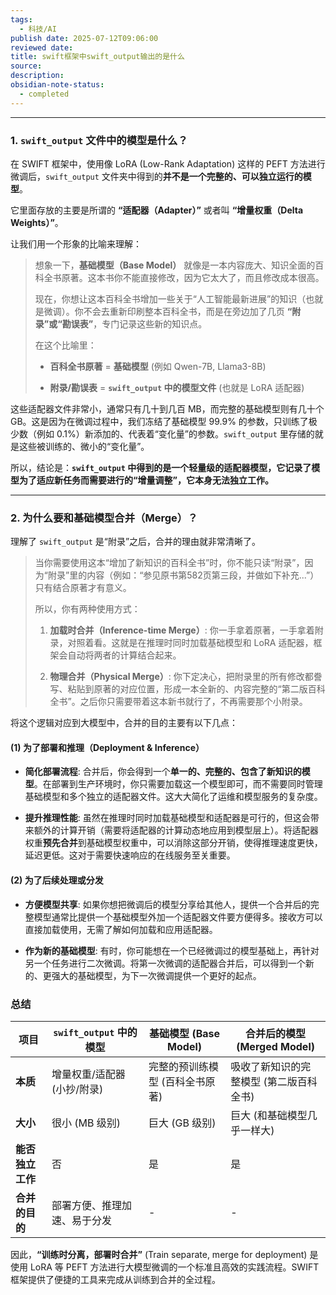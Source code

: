 ```yaml
---
tags:
  - 科技/AI
publish date: 2025-07-12T09:06:00
reviewed date: 
title: swift框架中swift_output输出的是什么
source: 
description: 
obsidian-note-status:
  - completed
---
```

---

### 1. `swift_output` 文件中的模型是什么？

在 SWIFT 框架中，使用像 LoRA (Low-Rank Adaptation) 这样的 PEFT 方法进行微调后，`swift_output` 文件夹中得到的**并不是一个完整的、可以独立运行的模型**。

它里面存放的主要是所谓的 **“适配器（Adapter）”** 或者叫 **“增量权重（Delta Weights）”**。

让我们用一个形象的比喻来理解：

> 想象一下，**基础模型（Base Model）** 就像是一本内容庞大、知识全面的百科全书原著。这本书你不能直接修改，因为它太大了，而且修改成本很高。
> 
> 现在，你想让这本百科全书增加一些关于“人工智能最新进展”的知识（也就是微调）。你不会去重新印刷整本百科全书，而是在旁边加了几页 **“附录”或“勘误表”**，专门记录这些新的知识点。
> 
> 在这个比喻里：
> 
> - **百科全书原著** = **基础模型** (例如 Qwen-7B, Llama3-8B)
>     
> - **附录/勘误表** = **`swift_output` 中的模型文件** (也就是 LoRA 适配器)
>     

这些适配器文件非常小，通常只有几十到几百 MB，而完整的基础模型则有几十个 GB。这是因为在微调过程中，我们冻结了基础模型 99.9% 的参数，只训练了极少数（例如 0.1%）新添加的、代表着“变化量”的参数。`swift_output` 里存储的就是这些被训练的、微小的“变化量”。

所以，结论是：**`swift_output` 中得到的是一个轻量级的适配器模型，它记录了模型为了适应新任务而需要进行的“增量调整”，它本身无法独立工作。**

---

### 2. 为什么要和基础模型合并（Merge）？

理解了 `swift_output` 是“附录”之后，合并的理由就非常清晰了。

> 当你需要使用这本“增加了新知识的百科全书”时，你不能只读“附录”，因为“附录”里的内容（例如：“参见原书第582页第三段，并做如下补充...”）只有结合原著才有意义。
> 
> 所以，你有两种使用方式：
> 
> 1. **加载时合并（Inference-time Merge）**: 你一手拿着原著，一手拿着附录，对照着看。这就是在推理时同时加载基础模型和 LoRA 适配器，框架会自动将两者的计算结合起来。
>     
> 2. **物理合并（Physical Merge）**: 你下定决心，把附录里的所有修改都誊写、粘贴到原著的对应位置，形成一本全新的、内容完整的“第二版百科全书”。之后你只需要带着这本新书就行了，不再需要那个小附录。
>     

将这个逻辑对应到大模型中，合并的目的主要有以下几点：

#### (1) 为了部署和推理（Deployment & Inference）

- **简化部署流程**: 合并后，你会得到一个**单一的、完整的、包含了新知识的模型**。在部署到生产环境时，你只需要加载这一个模型即可，而不需要同时管理基础模型和多个独立的适配器文件。这大大简化了运维和模型服务的复杂度。
    
- **提升推理性能**: 虽然在推理时同时加载基础模型和适配器是可行的，但这会带来额外的计算开销（需要将适配器的计算动态地应用到模型层上）。将适配器权重**预先合并**到基础模型权重中，可以消除这部分开销，使得推理速度更快，延迟更低。这对于需要快速响应的在线服务至关重要。
    

#### (2) 为了后续处理或分发

- **方便模型共享**: 如果你想把微调后的模型分享给其他人，提供一个合并后的完整模型通常比提供一个基础模型外加一个适配器文件要方便得多。接收方可以直接加载使用，无需了解如何加载和应用适配器。
    
- **作为新的基础模型**: 有时，你可能想在一个已经微调过的模型基础上，再针对另一个任务进行二次微调。将第一次微调的适配器合并后，可以得到一个新的、更强大的基础模型，为下一次微调提供一个更好的起点。
    

### 总结

|项目|`swift_output` 中的模型|基础模型 (Base Model)|合并后的模型 (Merged Model)|
|---|---|---|---|
|**本质**|增量权重/适配器 (小抄/附录)|完整的预训练模型 (百科全书原著)|吸收了新知识的完整模型 (第二版百科全书)|
|**大小**|很小 (MB 级别)|巨大 (GB 级别)|巨大 (和基础模型几乎一样大)|
|**能否独立工作**|否|是|是|
|**合并的目的**|部署方便、推理加速、易于分发|-|-|

因此，**“训练时分离，部署时合并”** (Train separate, merge for deployment) 是使用 LoRA 等 PEFT 方法进行大模型微调的一个标准且高效的实践流程。SWIFT 框架提供了便捷的工具来完成从训练到合并的全过程。
